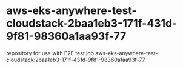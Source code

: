 # aws-eks-anywhere-test-cloudstack-2baa1eb3-171f-431d-9f81-98360a1aa93f-77
repository for use with E2E test job aws-eks-anywhere-test-cloudstack:2baa1eb3-171f-431d-9f81-98360a1aa93f-77
